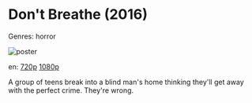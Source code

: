 # Don't Breathe (2016)

Genres: horror

![poster](http://image.tmdb.org/t/p/w500/lw0IqOSMsQcy1QnVIEIDppLmNwk.jpg)

en:
  [720p](magnet:?xt=urn:btih:826424BE310C2DEA17F1246C8A9A8FCECBBBE5F9&tr=udp://glotorrents.pw:6969/announce&tr=udp://tracker.opentrackr.org:1337/announce&tr=udp://torrent.gresille.org:80/announce&tr=udp://tracker.openbittorrent.com:80&tr=udp://tracker.coppersurfer.tk:6969&tr=udp://tracker.leechers-paradise.org:6969&tr=udp://p4p.arenabg.ch:1337&tr=udp://tracker.internetwarriors.net:1337)
  [1080p](magnet:?xt=urn:btih:3BD27DB4D0A97DAE6A06C47F608C4A9DB171E7A3&tr=udp://glotorrents.pw:6969/announce&tr=udp://tracker.opentrackr.org:1337/announce&tr=udp://torrent.gresille.org:80/announce&tr=udp://tracker.openbittorrent.com:80&tr=udp://tracker.coppersurfer.tk:6969&tr=udp://tracker.leechers-paradise.org:6969&tr=udp://p4p.arenabg.ch:1337&tr=udp://tracker.internetwarriors.net:1337)
  


A group of teens break into a blind man's home thinking they'll get away with the perfect crime. They're wrong.
